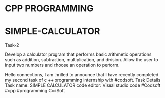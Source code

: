 # CPP PROGRAMMING
# SIMPLE-CALCULATOR

Task-2

Develop a calculator program that performs basic arithmetic
operations such as addition, subtraction, multiplication, and
division. Allow the user to input two numbers and choose an
operation to perform.

Hello connections, I am thrilled to announce that I have recently completed my second task of c ++ programming internship with #codsoft.
Task Details
Task name: SIMPLE CALCULATOR
code editor: Visual studio code 
#Codsoft #cpp #programming
CodSoft
